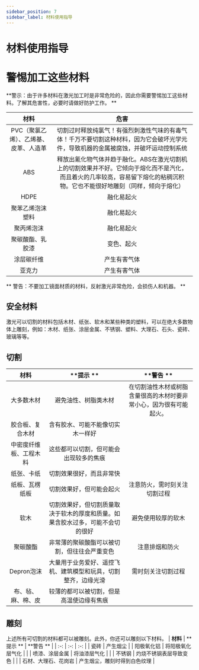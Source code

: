```yaml
---
sidebar_position: 7
sidebar_label: 材料使用指导
---
```



# 材料使用指导
# 警惕加工这些材料
**警示：由于许多材料在激光加工时是非常危险的，因此你需要警惕加工这些材料。了解其危害性，必要时请做好防护工作。 **

| **材料** | **危害** |
| :-: | :-: |
| PVC（聚氯乙烯）、乙烯基、皮革、人造革 |切割过时释放纯氯气！有强烈刺激性气味的有毒气体！千万不要切割这种材料，因为它会破坏光学元件，导致机器的金属被腐蚀，并破坏运动控制系统 |
| ABS | 释放出氰化物气体并趋于融化。ABS在激光切割机上的切割效果并不好。它倾向于熔化而不是汽化，而且着火的几率较高，容易留下熔化的粘稠沉积物。它也不能很好地雕刻（同样，倾向于熔化）|
| HDPE | 融化易起火 |
| 聚苯乙烯泡沫塑料 | 融化易起火 |
| 聚丙烯泡沫 | 融化易起火 |
| 聚碳酸酯、乳胶漆 | 变色、起火 |
| 涂层碳纤维 | 产生有害气体 |
| 亚克力 | 产生有害气体 |
** 警告：不要加工镜面材质的材料，反射激光非常危险，会损伤人和机器。 **
## 安全材料
激光可以切割的材料包括木材、纸张、软木和某些种类的塑料，可以在绝大多数物体上雕刻，例如：木材、纸张、涂层金属、不锈钢、塑料、大理石、石头、瓷砖、玻璃等等。
## 切割
| **材料** | **提示 ** | **警告 ** |
| :-: | :-: | :-: |
| 大多数木材 | 避免油性、树脂类木材 | 在切割油性木材或树脂含量很高的木材时要非常小心，因为很有可能起火。|
| 胶合板、复合木材 | 含有胶水、可能不能像切实木一样好 |  |
| 中密度纤维板、工程木料 | 这些都可以切割，但可能会出现较多的焦痕 |  |
| 纸张、卡纸 | 切割效果很好，而且非常快 |  |
| 纸板、瓦楞纸板 | 切割效果好，但可能会起火 | 注意防火，需时刻关注切割过程 |
| 软木 | 切割效果好，但切割质量取决于软木的厚度和质量。如果含胶水过多，可能不会切的很好 | 避免使用较厚的软木|
| 聚碳酸酯 | 非常薄的聚碳酸酯可以被切割，但往往会严重变色 | 注意排烟和防火 |
| Depron泡沫 | 大量用于业务爱好、遥控飞机、建筑模型和玩具，切割整齐，边缘光滑 | 需时刻关注切割过程 |
| 布、毡、麻、棉、皮 | 较薄的都可以被切割，但是高温使边缘有焦痕 |
## 雕刻
上述所有可切割的材料都可以被雕刻。此外，你还可以雕刻以下材料。
| **材料** | **提示 ** | **警告 ** |
| :-: | :-: | :-: |
| 瓷砖 | 产生烟尘 |
| 阳极氧化铝 | 将阳极氧化层气化 |  |
| 喷漆、涂层金属 | 将油漆层气化 |  |
| 不锈钢 | 灼烧不锈钢表层导致变色 |  |
| 石材、大理石、花岗岩 | 产生烟尘，雕刻时得到白色纹理 |
